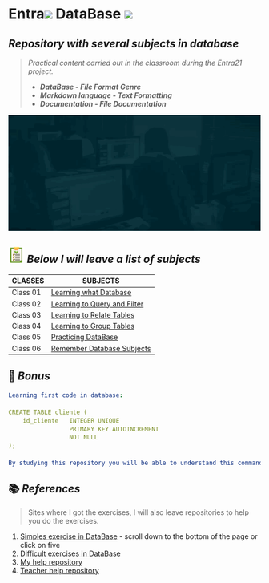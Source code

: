 # Entra![](./entra21numero.png) DataBase ![](./arquivo-sql.png)

## _Repository with several subjects in database_

> _Practical content carried out in the classroom during the Entra21 project._
>
> - **_DataBase - File Format Genre_**
> - **_Markdown language - Text Formatting_**
> - **_Documentation - File Documentation_**

![Gif Entra21](https://raw.githubusercontent.com/seiler-emerson/Entra21_Logica_Java_2022/main/gif/entra21.gif)

## ![](/lista_green.png) _Below I will leave a list of subjects_

| CLASSES | SUBJECTS |
|------|---------|
|Class 01 |[Learning what Database](/Class_01)
|Class 02 |[Learning to Query and Filter](/Class_02)
|Class 03 |[Learning to Relate Tables](/Class_03)
|Class 04 |[Learning to Group Tables](/Class_04)
|Class 05 |[Practicing DataBase](/Class_05)
|Class 06 |[Remember Database Subjects](/Class_06)

## 🎫 _Bonus_

```yaml
Learning first code in database:

CREATE TABLE cliente (
    id_cliente   INTEGER UNIQUE
                 PRIMARY KEY AUTOINCREMENT
                 NOT NULL
);

By studying this repository you will be able to understand this command:
```

## 📚 _References_ 

> Sites where I got the exercises, I will also leave repositories to help you do the exercises.

1. [Simples exercise in DataBase](https://oliota.com/curso_detalhe/entra21-22-06-2022-banco-dados-relacional/1655902570366) - scroll down to the bottom of the page or click on five 
2. [Difficult exercises in DataBase](https://www.ic.unicamp.br/~rocha/teaching/2012s2/mc536/listas/lista-01-respostas.pdf)
3. [My help repository](https://github.com/ArthurEstevan/Entra21_Class_Relational_Bank/tree/main/Class_06)
4. [Teacher help repository](https://github.com/oliota/entra21-aulas-bancos-relacionais)

